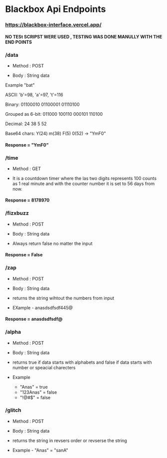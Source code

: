 # Blackbox Api Endpoints

### https://blackbox-interface.vercel.app/

#### NO TESt SCRIPST WERE USED , TESTING WAS DONE MANULLY WITH THE END POINTS

### /data
- Method : POST

- Body : String data

Example "bat"


ASCII: 'b'=98, 'a'=97, 't'=116

Binary: 01100010 01100001 01110100

Grouped as 6-bit: 011000 100110 000101 110100

Decimal: 24 38 5 52

Base64 chars: Y(24) m(38) F(5) 0(52) → "YmF0"

#### Response = "YmF0"


### /time
- Method : GET

- It is a countdown timer where the las two digits represents 100 counts as 1 real minute and with the counter number it is set to 56 days from now. 


#### Response = 8178970



### /fizxbuzz
- Method : POST

- Body : String data

- Always return false no matter the input

#### Response = False


### /zap
- Method : POST

- Body : String data

- returns the string wihtout the numbers from input
- EXample - anasdsdfsdf445@

#### Response = anasdsdfsdf@


### /alpha
- Method : POST

- Body : String data

- returns true if data starts with alphabets and false if data starts with number or speacial charecters

- Example 
    - "Anas" = true
    - "123Anas" = false
    - "!@#$" = false

### /glitch
- Method : POST

- Body : String data

- returns the string in revsers order or revserse the string
- Example - "Anas" = "sanA"



